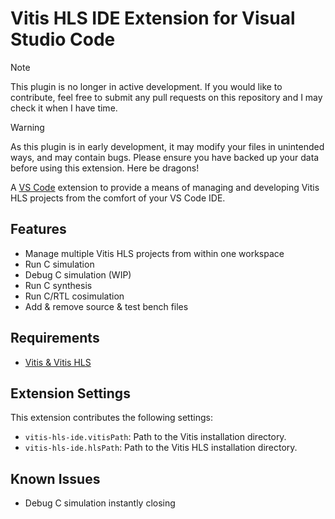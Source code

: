 # Vitis HLS IDE Extension for Visual Studio Code

> [!NOTE]
> This plugin is no longer in active development. If you would like to contribute, feel free to submit any pull requests on this repository and I may check it when I have time.

> [!WARNING]
> As this plugin is in early development, it may modify your files in unintended ways, and may contain bugs. Please ensure you have backed up your data before using this extension. Here be dragons!

A [VS Code](https://code.visualstudio.com/) extension to provide a means of managing and developing Vitis HLS projects from the comfort of your VS Code IDE.

## Features

- Manage multiple Vitis HLS projects from within one workspace
- Run C simulation
- Debug C simulation (WIP)
- Run C synthesis
- Run C/RTL cosimulation
- Add & remove source & test bench files

## Requirements

- [Vitis &amp; Vitis HLS](https://www.xilinx.com/support/download.html)

## Extension Settings

This extension contributes the following settings:

- `vitis-hls-ide.vitisPath`: Path to the Vitis installation directory.
- `vitis-hls-ide.hlsPath`: Path to the Vitis HLS installation directory.

## Known Issues

- Debug C simulation instantly closing
